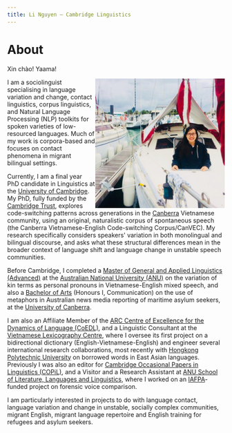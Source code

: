 ```yaml
---
title: Li Nguyen — Cambridge Linguistics
---
```


# About

Xin chào! Yaama! 

<img id="my-picture" src="boat.jpg" width="300" height="300" align="right">

I am a sociolinguist specialising in language variation and change, contact linguistics, corpus linguistics, and Natural Language Processing (NLP) toolkits for spoken varieties of low-resourced languages. Much of my work is corpora-based and focuses on contact phenomena in migrant bilingual settings.

Currently, I am a final year PhD candidate in Linguistics at the [University of Cambridge](https://www.cam.ac.uk/). My PhD, fully funded by the [Cambridge Trust](https://www.cambridgetrust.org/), explores code-switching patterns across generations in the [Canberra](https://www.britannica.com/place/Australian-Capital-Territory#ref960967) Vietnamese community, using an original, naturalistic corpus of spontaneous speech (the Canberra Vietnamese-English Code-switching Corpus/CanVEC). My research specifically considers speakers' variation in both monolingual and bilingual discourse, and asks what these structural differences mean in the broader context of language shift and language change in unstable speech communities. 

Before Cambridge, I completed a [Master of General and Applied Linguistics (Advanced)](https://programsandcourses.anu.edu.au/program/VLING) at the [Australian National University (ANU)](http://www.anu.edu.au/) on the variation of kin terms as personal pronouns in Vietnamese-English mixed speech, and also a [Bachelor of Arts](https://www.canberra.edu.au/coursesandunits/course?course_cd=922AA&version_number=3) (Honours I, Communication) on the use of metaphors in Australian news media reporting of maritime asylum seekers, at the [University of Canberra](https://www.canberra.edu.au/).

I am also an Affiliate Member of the [ARC Centre of Excellence for the Dynamics of Language (CoEDL)](http://www.dynamicsoflanguage.edu.au/), and a Linguistic Consultant at the [Vietnamese Lexicography Centre](http://www.vietlex.com/), where I oversee its first project on a bidirectional dictionary (English-Vietnamese-English) and engineer several international research collaborations, most recently with [Hongkong Polytechnic University](https://www.polyu.edu.hk/web/en/home/index.html) on borrowed words in East Asian languages. Previously I was also an editor for [Cambridge Occasional Papers in Linguistics (COPiL)](http://www.ling.cam.ac.uk/COPIL/), and a Visitor and a Research Assistant at [ANU School of Literature, Languages and Linguistics](http://slll.cass.anu.edu.au/), where I worked on an [IAFPA](https://www.iafpa.net/)-funded project on forensic voice comparison. 

I am particularly interested in projects to do with language contact, language variation and change in unstable, socially complex communities, migrant English, migrant language repertoire and English training for refugees and asylum seekers. 
